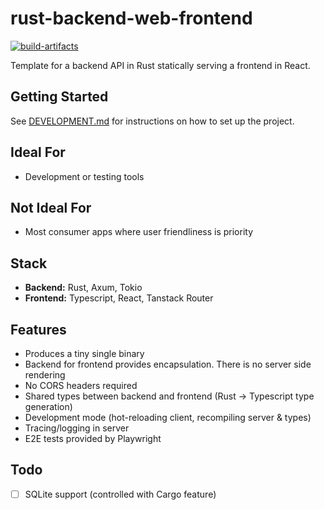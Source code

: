 # rust-backend-web-frontend

[![build-artifacts](https://github.com/kyleect/rust-backend-web-frontend/actions/workflows/build-artifacts.yml/badge.svg)](https://github.com/kyleect/rust-backend-web-frontend/actions/workflows/build-artifacts.yml)

Template for a backend API in Rust statically serving a frontend in React.

## Getting Started

See [DEVELOPMENT.md](./DEVELOPMENT.md) for instructions on how to set up the project.

## Ideal For

- Development or testing tools

## Not Ideal For

- Most consumer apps where user friendliness is priority

## Stack

- **Backend:** Rust, Axum, Tokio
- **Frontend:** Typescript, React, Tanstack Router

## Features

- Produces a tiny single binary
- Backend for frontend provides encapsulation. There is no server side rendering
- No CORS headers required
- Shared types between backend and frontend (Rust -> Typescript type generation)
- Development mode (hot-reloading client, recompiling server & types)
- Tracing/logging in server
- E2E tests provided by Playwright

## Todo

- [ ] SQLite support (controlled with Cargo feature)
